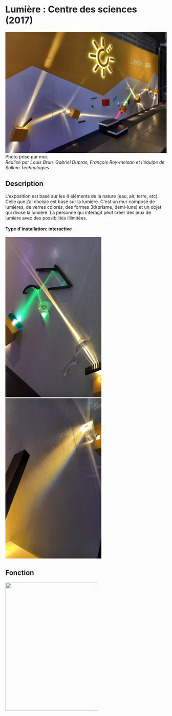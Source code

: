# Lumière : Centre des sciences (2017)
![photo](media/vue_ensemble_lumiere.jpg) <br>
Photo prise par moi. <br> 
*Réalisé par Louis Brun, Gabriel Dupras, François Roy-moisan et l'équipe de Sollum Technologies*
## Description
L'exposition est basé sur les 4 éléments de la nature (eau, air, terre, etc). Celle que j'ai
choisie est basé sur la lumière. C'est un mur composé de lumières, de verres colorés, des
formes 3d(prisme, demi-lune) et un objet qui divise la lumière. La personne qui interagit
peut créer des jeux de lumière avec des possibilités illimitées. <br>
<br>
**Type d'installation: interactive**<br>
<br>
<img src="media/description_exemple_1.jpg" width="300" height="500">  <img src="media/description_exemple_2.jpg" width="300" height="500">
## Fonction 
<img src="media/fiche_expo_lumiere.jpg" width="290" height="400">

